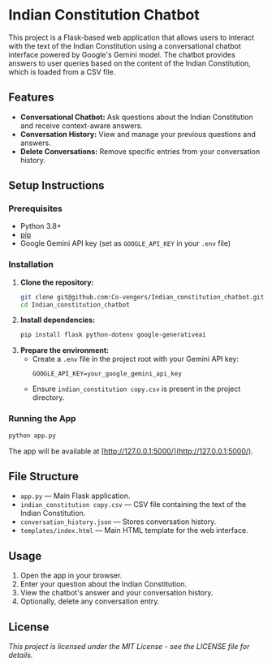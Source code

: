 # Indian Constitution Chatbot

This project is a Flask-based web application that allows users to interact with the text of the Indian Constitution using a conversational chatbot interface powered by Google's Gemini model. The chatbot provides answers to user queries based on the content of the Indian Constitution, which is loaded from a CSV file.

## Features
- **Conversational Chatbot:** Ask questions about the Indian Constitution and receive context-aware answers.
- **Conversation History:** View and manage your previous questions and answers.
- **Delete Conversations:** Remove specific entries from your conversation history.

## Setup Instructions

### Prerequisites
- Python 3.8+
- [pip](https://pip.pypa.io/en/stable/)
- Google Gemini API key (set as `GOOGLE_API_KEY` in your `.env` file)

### Installation
1. **Clone the repository:**
   ```bash
   git clone git@github.com:Co-vengers/Indian_constitution_chatbot.git
   cd Indian_constitution_chatbot
   ```
2. **Install dependencies:**
   ```bash
   pip install flask python-dotenv google-generativeai
   ```
3. **Prepare the environment:**
   - Create a `.env` file in the project root with your Gemini API key:
     ```env
     GOOGLE_API_KEY=your_google_gemini_api_key
     ```
   - Ensure `indian_constitution copy.csv` is present in the project directory.

### Running the App
```bash
python app.py
```
The app will be available at [http://127.0.0.1:5000/](http://127.0.0.1:5000/).

## File Structure
- `app.py` — Main Flask application.
- `indian_constitution copy.csv` — CSV file containing the text of the Indian Constitution.
- `conversation_history.json` — Stores conversation history.
- `templates/index.html` — Main HTML template for the web interface.

## Usage
1. Open the app in your browser.
2. Enter your question about the Indian Constitution.
3. View the chatbot's answer and your conversation history.
4. Optionally, delete any conversation entry.

## License

_This project is licensed under the MIT License - see the LICENSE file for details._
